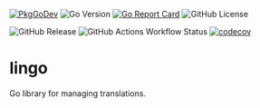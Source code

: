 [![PkgGoDev](https://pkg.go.dev/badge/mod/github.com/zapharaos/lingo)](https://pkg.go.dev/mod/github.com/zapharaos/lingo)
![Go Version](https://img.shields.io/badge/go%20version-%3E=1.24.1-61CFDD.svg?style=flat-square)
[![Go Report Card](https://goreportcard.com/badge/github.com/Zapharaos/lingo)](https://goreportcard.com/report/github.com/Zapharaos/lingo)
![GitHub License](https://img.shields.io/github/license/zapharaos/lingo)

![GitHub Release](https://img.shields.io/github/v/release/zapharaos/lingo)
![GitHub Actions Workflow Status](https://img.shields.io/github/actions/workflow/status/zapharaos/lingo/golang.yml)
[![codecov](https://codecov.io/gh/Zapharaos/lingo/graph/badge.svg?token=48KQHAV93M)](https://codecov.io/gh/Zapharaos/lingo)


# lingo
Go library for managing translations.
